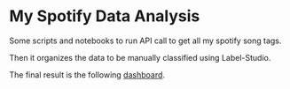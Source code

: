 # My Spotify Data Analysis

Some scripts and notebooks to run API call to get all my spotify song tags.

Then it organizes the data to be manually classified using Label-Studio.

The final result is the following [dashboard](https://public.tableau.com/views/MySpotifyAnalysis/Home?:language=en-US&:display_count=n&:origin=viz_share_link).
